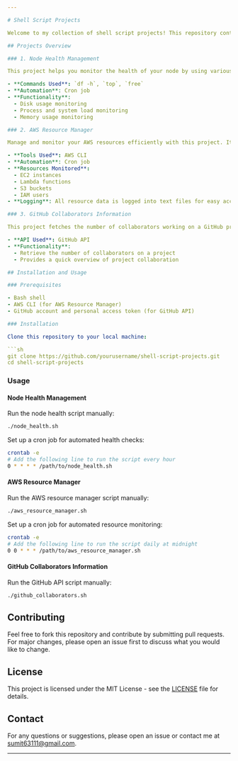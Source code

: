 ```yaml
---

# Shell Script Projects

Welcome to my collection of shell script projects! This repository contains scripts for managing node health, AWS resources, and gathering information using the GitHub API. Each project is automated using cron jobs for seamless operation.

## Projects Overview

### 1. Node Health Management

This project helps you monitor the health of your node by using various Linux commands and automating the process with cron jobs.

- **Commands Used**: `df -h`, `top`, `free`
- **Automation**: Cron job
- **Functionality**:
  - Disk usage monitoring
  - Process and system load monitoring
  - Memory usage monitoring

### 2. AWS Resource Manager

Manage and monitor your AWS resources efficiently with this project. It utilizes AWS CLI to gather information about various AWS resources and logs the data in text files.

- **Tools Used**: AWS CLI
- **Automation**: Cron job
- **Resources Monitored**:
  - EC2 instances
  - Lambda functions
  - S3 buckets
  - IAM users
- **Logging**: All resource data is logged into text files for easy access and monitoring.

### 3. GitHub Collaborators Information

This project fetches the number of collaborators working on a GitHub project using the GitHub API, making it easy to keep track of contributors.

- **API Used**: GitHub API
- **Functionality**:
  - Retrieve the number of collaborators on a project
  - Provides a quick overview of project collaboration

## Installation and Usage

### Prerequisites

- Bash shell
- AWS CLI (for AWS Resource Manager)
- GitHub account and personal access token (for GitHub API)

### Installation

Clone this repository to your local machine:

```sh
git clone https://github.com/yourusername/shell-script-projects.git
cd shell-script-projects
```

### Usage

#### Node Health Management

Run the node health script manually:

```sh
./node_health.sh
```

Set up a cron job for automated health checks:

```sh
crontab -e
# Add the following line to run the script every hour
0 * * * * /path/to/node_health.sh
```

#### AWS Resource Manager

Run the AWS resource manager script manually:

```sh
./aws_resource_manager.sh
```

Set up a cron job for automated resource monitoring:

```sh
crontab -e
# Add the following line to run the script daily at midnight
0 0 * * * /path/to/aws_resource_manager.sh
```

#### GitHub Collaborators Information

Run the GitHub API script manually:

```sh
./github_collaborators.sh
```

## Contributing

Feel free to fork this repository and contribute by submitting pull requests. For major changes, please open an issue first to discuss what you would like to change.

## License

This project is licensed under the MIT License - see the [LICENSE](LICENSE) file for details.

## Contact

For any questions or suggestions, please open an issue or contact me at sumit63111@gmail.com.

---
```

